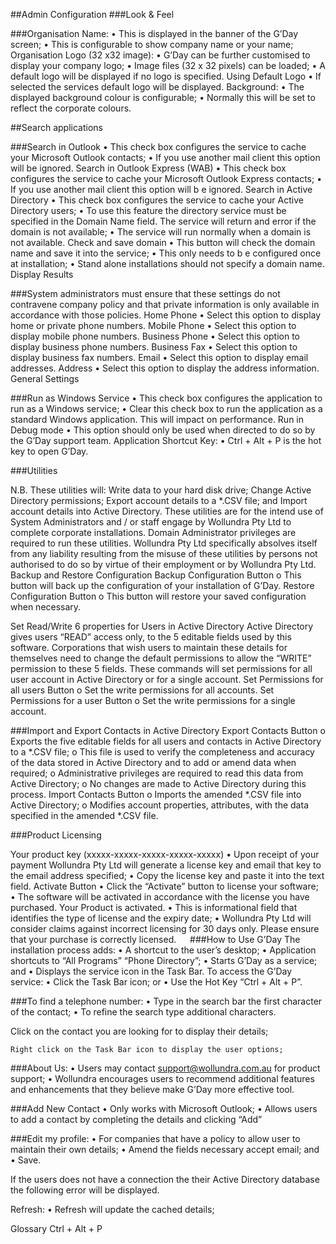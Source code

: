 ##Admin Configuration
###Look & Feel
 
###Organisation Name:
•	This is displayed in the banner of the G’Day screen;
•	This is configurable to show company name or your name;
Organisation Logo (32 x32 image):
•	G’Day can be further customised to display your company logo;
•	Image files (32 x 32 pixels) can be loaded;
•	A default logo will be displayed if no logo is specified.
Using Default Logo
•	If selected the services default logo will be displayed.
Background:
•	The displayed background colour is configurable;
•	Normally this will be set to reflect the corporate colours.




##Search applications
 
###Search in Outlook
•	This check box configures the service to cache your Microsoft Outlook contacts;
•	If you use another mail client this option will be ignored.
Search in Outlook Express (WAB)
•	This check box configures the service to cache your Microsoft Outlook Express contacts;
•	If you use another mail client this option will b e ignored.
Search in Active Directory
•	This check box configures the service to cache your Active Directory users;
•	To use this feature the directory service must be specified in the Domain Name field.  The service will return and error if the domain is not available;
•	The service will run normally when a domain is not available.
Check and save domain
•	This button will check the domain name and save it into the service;
•	This only needs to b e configured once at installation;
•	Stand alone installations should not specify a domain name.
Display Results
 
###System administrators must ensure that these settings do not contravene company policy and that private information is only available in accordance with those policies.
Home Phone
•	Select this option to display home or private phone numbers.
Mobile Phone
•	Select this option to display mobile phone numbers.
Business Phone
•	Select this option to display business phone numbers.
Business Fax
•	Select this option to display business fax numbers.
Email
•	Select this option to display email addresses.
Address
•	Select this option to display the address information.
General Settings
 
###Run as Windows Service
•	This check box configures the application to run as a Windows service;
•	Clear this check box to run the application as a standard Windows application.  This will impact on performance.
Run in Debug mode
•	This option should only be used when directed to do so by the G’Day support team.
Application Shortcut Key:
•	Ctrl + Alt + P is the hot key to open G’Day.







###Utilities
 
N.B.	These utilities will:
Write data to your hard disk drive;
Change Active Directory permissions;
Export account details to a *.CSV file; and
Import account details into Active Directory.
These utilities are for the intend use of System Administrators and / or staff engage by Wollundra Pty Ltd to complete corporate installations.  Domain Administrator privileges are required to run these utilities.
Wollundra Pty Ltd specifically absolves itself from any liability resulting from the misuse of these utilities by persons not authorised to do so by virtue of their employment or by Wollundra Pty Ltd.
Backup and Restore Configuration
Backup Configuration Button
o	This button will back up the configuration of your installation of G’Day.
Restore Configuration Button
o	This button will restore your saved configuration when necessary.

Set Read/Write 6 properties for Users in Active Directory
Active Directory gives users “READ” access only, to the 5 editable fields used by this software.  Corporations that wish users to maintain these details for themselves need to change the default permissions to allow the “WRITE” permission to these 5 fields.  These commands will set permissions for all user account in Active Directory or for a single account.
Set Permissions for all users Button
o	Set the write permissions for all accounts.
Set Permissions for a user Button
o	Set the write permissions for a single account.

###Import and Export Contacts in Active Directory
Export Contacts Button
o	Exports the five editable fields for all users and contacts in Active Directory to a *.CSV file;
o	This file is used to verify the completeness and accuracy of the data stored in Active Directory and to add or amend data when required;
o	Administrative privileges are required to read this data from Active Directory;
o	No changes are made to Active Directory during this process.
Import Contacts Button
o	Imports the amended *.CSV file into Active Directory;
o	Modifies account properties, attributes, with the data specified in the amended *.CSV file.









###Product Licensing
 
Your product key (xxxxx-xxxxx-xxxxx-xxxxx-xxxxx)
•	Upon receipt of your payment Wollundra Pty Ltd will generate a license key and email that key to the email address specified;
•	Copy the license key and paste it into the text field.
Activate Button
•	Click the “Activate” button to license your software;
•	The software will be activated in accordance with the license you have purchased.
Your Product is activated.
•	This is informational field that identifies the type of license and the expiry date;
•	Wollundra Pty Ltd will consider claims against incorrect licensing for 30 days only.  Please ensure that your purchase is correctly licensed.
 
###How to Use G’Day
The installation process adds:
•	A shortcut to the user’s desktop;
•	Application shortcuts to “All Programs”	“Phone Directory”;
•	Starts G’Day as a service; and 
•	Displays the service icon in the Task Bar.
To access the G’Day service:
•	Click the Task Bar icon; or
•	Use the Hot Key “Ctrl + Alt + P”.

 

###To find a telephone number:
•	Type in the search bar the first character of the contact;
•	To refine the search type additional characters.
 
Click on the contact you are looking for to display their details;
 
 
	Right click on the Task Bar icon to display the user options;

 

###About Us:
•	Users may contact support@wollundra.com.au for product support;
•	Wollundra encourages users to recommend additional features and enhancements that they believe make G’Day more effective tool.

 








###Add New Contact
•	Only works with Microsoft Outlook;
•	Allows users to add a contact by completing the details and clicking “Add”
 















###Edit my profile:
•	For companies that have a policy to allow user to maintain their own details;
•	Amend the fields necessary accept email; and
•	Save.
 
If the users does not have a connection the their Active Directory database the following error will be displayed.
 

Refresh:
•	Refresh will update the cached details;



 

Glossary
Ctrl + Alt + P
